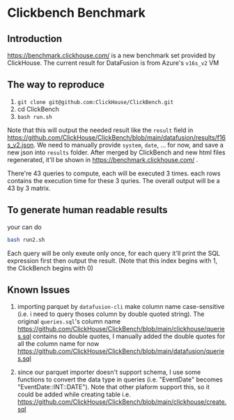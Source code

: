 # Clickbench Benchmark

## Introduction

<https://benchmark.clickhouse.com/> is a new benchmark set provided by ClickHouse. The current result for DataFusion is from Azure's `v16s_v2` VM


## The way to reproduce

1. `git clone git@github.com:ClickHouse/ClickBench.git`
2. cd ClickBench
3. `bash run.sh`

Note that this will output the needed result like the `result` field in <https://github.com/ClickHouse/ClickBench/blob/main/datafusion/results/f16s_v2.json>. We need to manually provide `system`, `date`, ... for now, and save a new json into `results` folder. After merged by ClickBench and new html files regenerated, it'll be shown in <https://benchmark.clickhouse.com/> .

There're 43 queries to compute, each will be executed 3 times. each rows contains the execution time for these 3 quries. The overall output will be a 43 by 3 matrix.

## To generate human readable results

your can do

```bash
bash run2.sh
```

Each query will be only exeute only once, for each query it'll print the SQL expression first then output the result. (Note that this index begins with 1, the ClickBench begins with 0)

## Known Issues


1. importing parquet by `datafusion-cli` make column name case-sensitive (i.e. i need to query thoses column by double quoted string). The original `queries.sql`'s column name <https://github.com/ClickHouse/ClickBench/blob/main/clickhouse/queries.sql> contains no double quotes, I manually added the double quotes for all the column name for now <https://github.com/ClickHouse/ClickBench/blob/main/datafusion/queries.sql>

2. since our parquet importer doesn't support schema, I use some functions to convert the data type in queries (i.e. "EventDate" becomes "EventDate::INT::DATE"). Note that other plaform support this, so it could be added while creating table i.e. <https://github.com/ClickHouse/ClickBench/blob/main/clickhouse/create.sql>